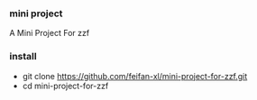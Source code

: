 ### mini project 

A Mini Project For zzf

### install

- git clone https://github.com/feifan-xl/mini-project-for-zzf.git
- cd mini-project-for-zzf

### 





